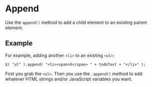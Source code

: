# Append

Use the `append()` method to add a child element to an existing parent element.

## Example

For example, adding another `<li>` to an existing `<ul>`:

`$( "ul" ).append( "<li><span>X</span> " + todoText + "</li>" );`

First you grab the `<ul>`. Then you use the `.append()` method to add whatever HTML strings and/or JavaScript variables you want.